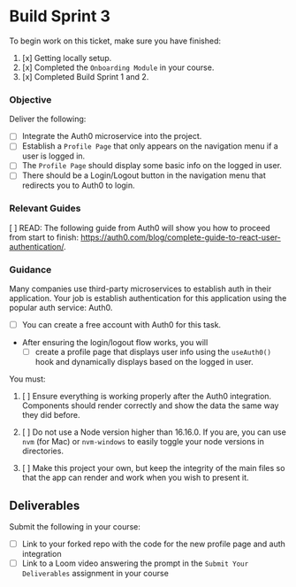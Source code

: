# Build Sprint 3

To begin work on this ticket, make sure you have finished:

1. [x] Getting locally setup.
2. [x] Completed the `Onboarding Module` in your course.
3. [x] Completed Build Sprint 1 and 2.

### Objective

Deliver the following:

- [ ] Integrate the Auth0 microservice into the project.
- [ ] Establish a `Profile Page` that only appears on the navigation menu if a user is logged in.
- [ ] The `Profile Page` should display some basic info on the logged in user.
- [ ] There should be a Login/Logout button in the navigation menu that redirects you to Auth0 to login.

### Relevant Guides

[ ] READ: The following guide from Auth0 will show you how to proceed from start to finish: https://auth0.com/blog/complete-guide-to-react-user-authentication/.

### Guidance

Many companies use third-party microservices to establish auth in their application. Your job is establish authentication for this application using the popular auth service: Auth0.

- [ ] You can create a free account with Auth0 for this task.
- After ensuring the login/logout flow works, you will
  - [ ] create a profile page that displays user info using the `useAuth0()` hook and dynamically displays based on the logged in user.

You must:

1. [ ] Ensure everything is working properly after the Auth0 integration. Components should render correctly and show the data the same way they did before.

2. [ ] Do not use a Node version higher than 16.16.0. If you are, you can use `nvm` (for Mac) or `nvm-windows` to easily toggle your node versions in directories.

3. [ ] Make this project your own, but keep the integrity of the main files so that the app can render and work when you wish to present it.

## Deliverables

Submit the following in your course:

- [ ] Link to your forked repo with the code for the new profile page and auth integration
- [ ] Link to a Loom video answering the prompt in the `Submit Your Deliverables` assignment in your course
